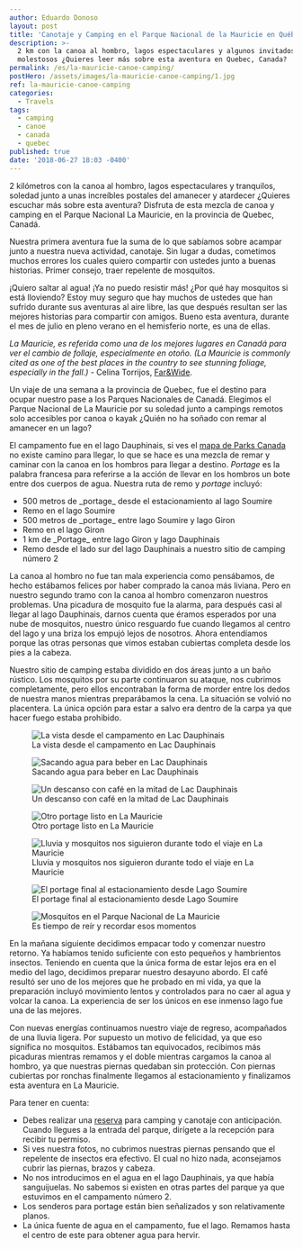 ```yaml
---
author: Eduardo Donoso
layout: post
title: 'Canotaje y Camping en el Parque Nacional de la Mauricie en Québec, Canada'
description: >-
  2 km con la canoa al hombro, lagos espectaculares y algunos invitados bien
  molestosos ¿Quieres leer más sobre esta aventura en Quebec, Canada?
permalink: /es/la-mauricie-canoe-camping/
postHero: /assets/images/la-mauricie-canoe-camping/1.jpg
ref: la-mauricie-canoe-camping
categories:
  - Travels
tags:
  - camping
  - canoe
  - canada
  - quebec
published: true
date: '2018-06-27 18:03 -0400'
---
```

2 kilómetros con la canoa al hombro, lagos espectaculares y tranquilos, soledad junto a unas increíbles postales del amanecer y atardecer ¿Quieres escuchar más sobre esta aventura? Disfruta de esta mezcla de canoa y camping en el Parque Nacional La Mauricie, en la provincia de Quebec, Canadá.

Nuestra primera aventura fue la suma de lo que sabíamos sobre acampar junto a nuestra nueva actividad, canotaje. Sin lugar a dudas, cometimos muchos errores los cuales quiero compartir con ustedes junto a buenas historias. Primer consejo, traer repelente de mosquitos.

¡Quiero saltar al agua! ¡Ya no puedo resistir más! ¿Por qué hay mosquitos si está lloviendo? Estoy muy seguro que hay muchos de ustedes que han sufrido durante sus aventuras al aire libre, las que después resultan ser las mejores historias para compartir con amigos. Bueno esta aventura, durante el mes de julio en pleno verano en el hemisferio norte, es una de ellas.

*La Mauricie, es referida como una de los mejores lugares en Canadá para ver el cambio de follaje, especialmente en otoño. (La Mauricie is commonly cited as one of the best places in the country to see stunning foliage, especially in the fall.)* - Celina Torrijos, <a href="http://farandwide.much.com/la-mauricie-camping-trip" target="_blank">Far&Wide</a>.



Un viaje de una semana a la provincia de Quebec, fue el destino para ocupar nuestro pase a los Parques Nacionales de Canadá. Elegimos el Parque Nacional de La Mauricie por su soledad junto a campings remotos solo accesibles por canoa o kayak ¿Quién no ha soñado con remar al amanecer en un lago?

El campamento fue en el lago Dauphinais, si ves el <a href="https://www.pc.gc.ca/en/pn-np/qc/mauricie/visit/cartes-maps" target="_blank">mapa de Parks Canada</a> no existe camino para llegar, lo que se hace es una mezcla de remar y caminar con la canoa en los hombros para llegar a destino. _Portage_ es la palabra francesa para referirse a la acción de llevar en los hombros un bote entre dos cuerpos de agua. Nuestra ruta de remo y _portage_ incluyó:

<ul class="post-stats bullets">
  <li>500 metros de _portage_ desde el estacionamiento al lago Soumire</li>
  <li>Remo en el lago Soumire</li>
  <li>500 metros de _portage_ entre lago Soumire y lago Giron</li>
  <li>Remo en el lago Giron</li>
  <li>1 km de _Portage_ entre lago Giron y lago Dauphinais</li>
  <li>Remo desde el lado sur del lago Dauphinais a nuestro sitio de camping número 2</li>
</ul>

La canoa al hombro no fue tan mala experiencia como pensábamos, de hecho estábamos felices por haber comprado la canoa más liviana. Pero en nuestro segundo tramo con la canoa al hombro comenzaron nuestros problemas. Una picadura de mosquito fue la alarma, para después casi al llegar al lago Dauphinais, darnos cuenta que éramos esperados por una nube de mosquitos, nuestro único resguardo fue cuando llegamos al centro del lago y una briza los empujó lejos de nosotros. Ahora entendíamos porque las otras personas que vimos estaban cubiertas completa desde los pies a la cabeza.

Nuestro sitio de camping estaba dividido en dos áreas junto a un baño rústico. Los mosquitos por su parte continuaron su ataque, nos cubrimos completamente, pero ellos encontraban la forma de morder entre los dedos de nuestra manos mientras preparábamos la cena. La situación se volvió no placentera. La única opción para estar a salvo era dentro de la carpa ya que hacer fuego estaba prohibido.


<figure class="figure">
  <img class="image" src="/assets/images/la-mauricie-canoe-camping/2.jpg"
      alt="La vista desde el campamento en Lac Dauphinais">
     <figcaption class="img-caption">La vista desde el campamento en Lac Dauphinais</figcaption>
</figure>
<figure class="figure">
  <img class="image" src="/assets/images/la-mauricie-canoe-camping/3.jpg"
      alt="Sacando agua para beber en Lac Dauphinais">
     <figcaption class="img-caption">Sacando agua para beber en Lac Dauphinais</figcaption>
</figure>
<figure class="figure">
  <img class="image" src="/assets/images/la-mauricie-canoe-camping/4.jpg"
      alt="Un descanso con café en la mitad de Lac Dauphinais">
     <figcaption class="img-caption">Un descanso con café en la mitad de Lac Dauphinais</figcaption>
</figure>
<figure class="figure">
  <img class="image" src="/assets/images/la-mauricie-canoe-camping/5.jpg"
      alt="Otro portage listo en La Mauricie">
     <figcaption class="img-caption">Otro portage listo en La Mauricie</figcaption>
</figure>
<figure class="figure">
  <img class="image" src="/assets/images/la-mauricie-canoe-camping/6.jpg"
      alt="Lluvia y mosquitos nos siguieron durante todo el viaje en La Mauricie">
     <figcaption class="img-caption">Lluvia y mosquitos nos siguieron durante todo el viaje en La Mauricie</figcaption>
</figure>
<figure class="figure">
  <img class="image" src="/assets/images/la-mauricie-canoe-camping/7.jpg"
      alt="El portage final al estacionamiento desde Lago Soumire">
     <figcaption class="img-caption">El portage final al estacionamiento desde Lago Soumire</figcaption>
</figure>
<figure class="figure">
  <img class="image" src="/assets/images/la-mauricie-canoe-camping/8.jpg"
      alt="Mosquitos en el Parque Nacional de La Mauricie">
     <figcaption class="img-caption">Es tiempo de reír y recordar esos momentos</figcaption>
</figure>

En la mañana siguiente decidimos empacar todo y comenzar nuestro retorno. Ya habíamos tenido suficiente con esto pequeños y hambrientos insectos. Teniendo en cuenta que la única forma de estar lejos era en el medio del lago, decidimos preparar nuestro desayuno  abordo. El café resultó  ser uno de los mejores que he probado en mi vida, ya que la preparación incluyó movimiento lentos y controlados para no caer al agua y volcar la canoa. La experiencia de ser los únicos en ese inmenso lago fue una de las mejores.

Con nuevas energías continuamos nuestro viaje de regreso, acompañados de una lluvia ligera. Por supuesto un motivo de felicidad, ya que eso significa no mosquitos. Estábamos tan equivocados, recibimos más picaduras mientras remamos y el doble mientras cargamos la canoa al hombro, ya que nuestras piernas quedaban sin protección. Con piernas cubiertas por ronchas finalmente llegamos al estacionamiento y finalizamos esta aventura en La Mauricie.

Para tener en cuenta:
<ul class="post-stats bullets">
  <li>Debes realizar una <a href="https://reservation.pc.gc.ca/LaMauricieNationalParkofCanada/LaMauricieBackcountry?Map&gccf=true" title="reserva de Parks Canada">reserva</a> para camping y canotaje con anticipación. Cuando llegues a la entrada del parque, dirígete a la recepción para recibir tu permiso.</li>
  <li>Si ves nuestra fotos, no cubrimos nuestras piernas pensando que el repelente de insectos era efectivo. El cual no hizo nada, aconsejamos cubrir las piernas, brazos y cabeza.</li>
  <li>No nos introducimos en el agua en el lago Dauphinais, ya que había sanguijuelas. No sabemos si existen en otras partes del parque ya que estuvimos en el campamento número 2.</li>
  <li>Los senderos para portage están bien señalizados y son relativamente planos.</li>
  <li>La única fuente de agua en el campamento, fue el lago. Remamos hasta el centro de este para obtener agua para hervir.</li>
</ul>
